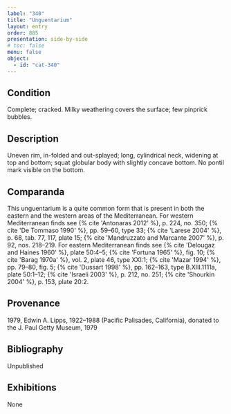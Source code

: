 ```yaml
---
label: "340"
title: "Unguentarium"
layout: entry
order: 885
presentation: side-by-side
# toc: false
menu: false
object:
  - id: "cat-340"
---
```


## Condition

Complete; cracked. Milky weathering covers the surface; few pinprick bubbles.

## Description

Uneven rim, in-folded and out-splayed; long, cylindrical neck, widening at top and bottom; squat globular body with slightly concave bottom. No pontil mark visible on the bottom.

## Comparanda

This unguentarium is a quite common form that is present in both the eastern and the western areas of the Mediterranean. For western Mediterranean finds see {% cite 'Antonaras 2012' %}, p. 224, no. 350; {% cite 'De Tommaso 1990' %}, pp. 59–60, type 33; {% cite 'Larese 2004' %}, p. 68, tab. 77, 117, plate 15; {% cite 'Mandruzzato and Marcante 2007' %}, p. 92, nos. 218–219. For eastern Mediterranean finds see {% cite 'Delougaz and Haines 1960' %}, plate 50:4–5; {% cite 'Fortuna 1965' %}, fig. 10; {% cite 'Barag 1970a' %}, vol. 2, plate 46, type XXI:1; {% cite 'Mazar 1994' %}, pp. 79–80, fig. 5; {% cite 'Dussart 1998' %}, pp. 162–163, type B.XIII.1111a, plate 50:1–12; {% cite 'Israeli 2003' %}, p. 212, no. 251; {% cite 'Shourkin 2004' %}, p. 153, plate 20:2.

## Provenance

1979, Edwin A. Lipps, 1922–1988 (Pacific Palisades, California), donated to the J. Paul Getty Museum, 1979

## Bibliography

Unpublished

## Exhibitions

None